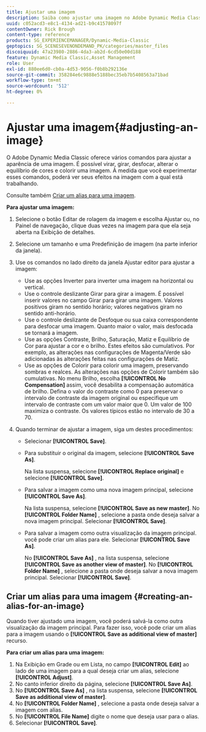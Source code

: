 ```yaml
---
title: Ajustar uma imagem
description: Saiba como ajustar uma imagem no Adobe Dynamic Media Classic.
uuid: c052acd3-e8c1-4134-ad21-b9c41578097f
contentOwner: Rick Brough
content-type: reference
products: SG_EXPERIENCEMANAGER/Dynamic-Media-Classic
geptopics: SG_SCENESEVENONDEMAND_PK/categories/master_files
discoiquuid: 47a23980-2886-4da3-ab2d-6cd50e00d188
feature: Dynamic Media Classic,Asset Management
role: User
exl-id: 880ee6d0-cb0a-4d53-9056-f0b8b292136e
source-git-commit: 358284e6c9888e5188bec35eb7b5408563a71bad
workflow-type: tm+mt
source-wordcount: '512'
ht-degree: 0%

---
```


# Ajustar uma imagem{#adjusting-an-image}

O Adobe Dynamic Media Classic oferece vários comandos para ajustar a aparência de uma imagem. É possível virar, girar, desfocar, alterar o equilíbrio de cores e colorir uma imagem. À medida que você experimentar esses comandos, poderá ver seus efeitos na imagem com a qual está trabalhando.

Consulte também [Criar um alias para uma imagem](adjusting-image.md#creating_an_alias_for_an_image).

**Para ajustar uma imagem:**

1. Selecione o botão Editar de rolagem da imagem e escolha Ajustar ou, no Painel de navegação, clique duas vezes na imagem para que ela seja aberta na Exibição de detalhes.
1. Selecione um tamanho e uma Predefinição de imagem (na parte inferior da janela).
1. Use os comandos no lado direito da janela Ajustar editor para ajustar a imagem:

   * Use as opções Inverter para inverter uma imagem na horizontal ou vertical.
   * Use o controle deslizante Girar para girar a imagem. É possível inserir valores no campo Girar para girar uma imagem. Valores positivos giram no sentido horário; valores negativos giram no sentido anti-horário.
   * Use o controle deslizante de Desfoque ou sua caixa correspondente para desfocar uma imagem. Quanto maior o valor, mais desfocada se tornará a imagem.
   * Use as opções Contraste, Brilho, Saturação, Matiz e Equilíbrio de Cor para ajustar a cor e o brilho. Estes efeitos são cumulativos. Por exemplo, as alterações nas configurações de Magenta/Verde são adicionadas às alterações feitas nas configurações de Matiz.
   * Use as opções de Colorir para colorir uma imagem, preservando sombras e realces. As alterações nas opções de Colorir também são cumulativas. No menu Brilho, escolha **[!UICONTROL No Compensation]** assim, você desabilita a compensação automática de brilho. Defina o valor do contraste como 0 para preservar o intervalo de contraste da imagem original ou especifique um intervalo de contraste com um valor maior que 0. Um valor de 100 maximiza o contraste. Os valores típicos estão no intervalo de 30 a 70.

1. Quando terminar de ajustar a imagem, siga um destes procedimentos:

   * Selecionar **[!UICONTROL Save]**.

   * Para substituir o original da imagem, selecione **[!UICONTROL Save As]**.

      Na lista suspensa, selecione **[!UICONTROL Replace original]** e selecione **[!UICONTROL Save]**.

   * Para salvar a imagem como uma nova imagem principal, selecione **[!UICONTROL Save As]**.

      Na lista suspensa, selecione **[!UICONTROL Save as new master]**.
No **[!UICONTROL Folder Name]** , selecione a pasta onde deseja salvar a nova imagem principal.
Selecionar **[!UICONTROL Save]**.

   * Para salvar a imagem como outra visualização da imagem principal. você pode criar um alias para ele. Selecionar **[!UICONTROL Save As]**.

      No **[!UICONTROL Save As]** , na lista suspensa, selecione **[!UICONTROL Save as another view of master]**.
No **[!UICONTROL Folder Name]** , selecione a pasta onde deseja salvar a nova imagem principal.
Selecionar **[!UICONTROL Save]**.

## Criar um alias para uma imagem {#creating-an-alias-for-an-image}

Quando tiver ajustado uma imagem, você poderá salvá-la como outra visualização da imagem principal. Para fazer isso, você pode criar um alias para a imagem usando o **[!UICONTROL Save as additional view of master]** recurso.

**Para criar um alias para uma imagem:**

1. Na Exibição em Grade ou em Lista, no campo **[!UICONTROL Edit]** ao lado de uma imagem para a qual deseja criar um alias, selecione **[!UICONTROL Adjust]**.
1. No canto inferior direito da página, selecione **[!UICONTROL Save As]**.
1. No **[!UICONTROL Save As]** , na lista suspensa, selecione **[!UICONTROL Save as additional view of master]**.
1. No **[!UICONTROL Folder Name]** , selecione a pasta onde deseja salvar a imagem com alias.
1. No **[!UICONTROL File Name]** digite o nome que deseja usar para o alias.
1. Selecionar **[!UICONTROL Save]**.
